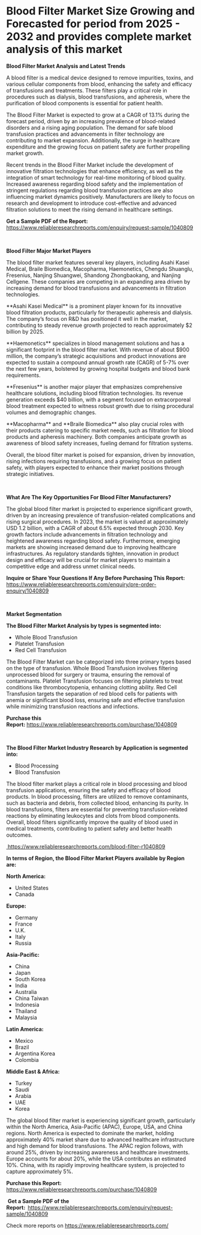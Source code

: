 <p><h1>Blood Filter Market Size Growing and Forecasted for period from 2025 - 2032 and provides complete market analysis of this market</h1></p><p><strong>Blood Filter Market Analysis and Latest Trends</strong></p>
<p><p>A blood filter is a medical device designed to remove impurities, toxins, and various cellular components from blood, enhancing the safety and efficacy of transfusions and treatments. These filters play a critical role in procedures such as dialysis, blood transfusions, and apheresis, where the purification of blood components is essential for patient health.</p><p>The Blood Filter Market is expected to grow at a CAGR of 13.1% during the forecast period, driven by an increasing prevalence of blood-related disorders and a rising aging population. The demand for safe blood transfusion practices and advancements in filter technology are contributing to market expansion. Additionally, the surge in healthcare expenditure and the growing focus on patient safety are further propelling market growth.</p><p>Recent trends in the Blood Filter Market include the development of innovative filtration technologies that enhance efficiency, as well as the integration of smart technology for real-time monitoring of blood quality. Increased awareness regarding blood safety and the implementation of stringent regulations regarding blood transfusion practices are also influencing market dynamics positively. Manufacturers are likely to focus on research and development to introduce cost-effective and advanced filtration solutions to meet the rising demand in healthcare settings.</p></p>
<p><strong>Get a Sample PDF of the Report:&nbsp;</strong> <a href="https://www.reliableresearchreports.com/enquiry/request-sample/1040809?utm_campaign=2286&utm_medium=2&utm_source=Github&utm_content=ia&utm_term=04032025&utm_id=blood-filter">https://www.reliableresearchreports.com/enquiry/request-sample/1040809</a></p>
<p>&nbsp;</p>
<p><strong>Blood Filter Major Market Players</strong></p>
<p><p>The blood filter market features several key players, including Asahi Kasei Medical, Braile Biomedica, Macopharma, Haemonetics, Chengdu Shuanglu, Fresenius, Nanjing Shuangwei, Shandong Zhongbaokang, and Nanjing Cellgene. These companies are competing in an expanding area driven by increasing demand for blood transfusions and advancements in filtration technologies.</p><p>**Asahi Kasei Medical** is a prominent player known for its innovative blood filtration products, particularly for therapeutic apheresis and dialysis. The company’s focus on R&D has positioned it well in the market, contributing to steady revenue growth projected to reach approximately $2 billion by 2025.</p><p>**Haemonetics** specializes in blood management solutions and has a significant footprint in the blood filter market. With revenue of about $900 million, the company’s strategic acquisitions and product innovations are expected to sustain a compound annual growth rate (CAGR) of 5-7% over the next few years, bolstered by growing hospital budgets and blood bank requirements.</p><p>**Fresenius** is another major player that emphasizes comprehensive healthcare solutions, including blood filtration technologies. Its revenue generation exceeds $40 billion, with a segment focused on extracorporeal blood treatment expected to witness robust growth due to rising procedural volumes and demographic changes.</p><p>**Macopharma** and **Braile Biomedica** also play crucial roles with their products catering to specific market needs, such as filtration for blood products and apheresis machinery. Both companies anticipate growth as awareness of blood safety increases, fueling demand for filtration systems.</p><p>Overall, the blood filter market is poised for expansion, driven by innovation, rising infections requiring transfusions, and a growing focus on patient safety, with players expected to enhance their market positions through strategic initiatives.</p></p>
<p>&nbsp;</p>
<p><strong>What Are The Key Opportunities For Blood Filter Manufacturers?</strong></p>
<p><p>The global blood filter market is projected to experience significant growth, driven by an increasing prevalence of transfusion-related complications and rising surgical procedures. In 2023, the market is valued at approximately USD 1.2 billion, with a CAGR of about 6.5% expected through 2030. Key growth factors include advancements in filtration technology and heightened awareness regarding blood safety. Furthermore, emerging markets are showing increased demand due to improving healthcare infrastructures. As regulatory standards tighten, innovation in product design and efficacy will be crucial for market players to maintain a competitive edge and address unmet clinical needs.</p></p>
<p><strong>Inquire or Share Your Questions If Any Before Purchasing This Report:</strong> <a href="https://www.reliableresearchreports.com/enquiry/pre-order-enquiry/1040809?utm_campaign=2286&utm_medium=2&utm_source=Github&utm_content=ia&utm_term=04032025&utm_id=blood-filter">https://www.reliableresearchreports.com/enquiry/pre-order-enquiry/1040809</a></p>
<p>&nbsp;</p>
<p><strong>Market Segmentation</strong></p>
<p><strong>The Blood Filter Market Analysis by types is segmented into:</strong></p>
<p><ul><li>Whole Blood Transfusion</li><li>Platelet Transfusion</li><li>Red Cell Transfusion</li></ul></p>
<p><p>The Blood Filter Market can be categorized into three primary types based on the type of transfusion. Whole Blood Transfusion involves filtering unprocessed blood for surgery or trauma, ensuring the removal of contaminants. Platelet Transfusion focuses on filtering platelets to treat conditions like thrombocytopenia, enhancing clotting ability. Red Cell Transfusion targets the separation of red blood cells for patients with anemia or significant blood loss, ensuring safe and effective transfusion while minimizing transfusion reactions and infections.</p></p>
<p><strong>Purchase this Report:&nbsp;</strong><a href="https://www.reliableresearchreports.com/purchase/1040809?utm_campaign=2286&utm_medium=2&utm_source=Github&utm_content=ia&utm_term=04032025&utm_id=blood-filter">https://www.reliableresearchreports.com/purchase/1040809</a></p>
<p>&nbsp;</p>
<p><strong>The Blood Filter Market Industry Research by Application is segmented into:</strong></p>
<p><ul><li>Blood Processing</li><li>Blood Transfusion</li></ul></p>
<p><p>The blood filter market plays a critical role in blood processing and blood transfusion applications, ensuring the safety and efficacy of blood products. In blood processing, filters are utilized to remove contaminants, such as bacteria and debris, from collected blood, enhancing its purity. In blood transfusions, filters are essential for preventing transfusion-related reactions by eliminating leukocytes and clots from blood components. Overall, blood filters significantly improve the quality of blood used in medical treatments, contributing to patient safety and better health outcomes.</p></p>
<p><a href="https://www.reliableresearchreports.com/blood-filter-r1040809?utm_campaign=2286&utm_medium=2&utm_source=Github&utm_content=ia&utm_term=04032025&utm_id=blood-filter">&nbsp;https://www.reliableresearchreports.com/blood-filter-r1040809</a></p>
<p><strong>In terms of Region, the Blood Filter Market Players available by Region are:</strong></p>
<p>
    <p> <strong> North America: </strong>
        <ul>
            <li>United States</li>
            <li>Canada</li>
        </ul>
        </p> 
    <p> <strong> Europe: </strong>
        <ul>
            <li>Germany</li>
            <li>France</li>
            <li>U.K.</li>
            <li>Italy</li>
            <li>Russia</li>
        </ul>
        </p> 
    <p> <strong> Asia-Pacific: </strong>
        <ul>
            <li>China</li>
            <li>Japan</li>
            <li>South Korea</li>
            <li>India</li>
            <li>Australia</li>
            <li>China Taiwan</li>
            <li>Indonesia</li>
            <li>Thailand</li>
            <li>Malaysia</li>
        </ul>
        </p> 
    <p> <strong> Latin America: </strong>
        <ul>
            <li>Mexico</li>
            <li>Brazil</li>
            <li>Argentina Korea</li>
            <li>Colombia</li>
        </ul>
        </p> 
    <p> <strong> Middle East & Africa: </strong>
        <ul>
            <li>Turkey</li>
            <li>Saudi</li>
            <li>Arabia</li>
            <li>UAE</li>
            <li>Korea</li>
        </ul>
    </p>
    </p>
<p><p>The global blood filter market is experiencing significant growth, particularly within the North America, Asia-Pacific (APAC), Europe, USA, and China regions. North America is expected to dominate the market, holding approximately 40% market share due to advanced healthcare infrastructure and high demand for blood transfusions. The APAC region follows, with around 25%, driven by increasing awareness and healthcare investments. Europe accounts for about 20%, while the USA contributes an estimated 10%. China, with its rapidly improving healthcare system, is projected to capture approximately 5%.</p></p>
<p><strong>Purchase this Report: </strong><a href="https://www.reliableresearchreports.com/purchase/1040809?utm_campaign=2286&utm_medium=2&utm_source=Github&utm_content=ia&utm_term=04032025&utm_id=blood-filter">https://www.reliableresearchreports.com/purchase/1040809</a></p>
<p>&nbsp;<strong>Get a Sample PDF of the Report:&nbsp;&nbsp;</strong><a href="https://www.reliableresearchreports.com/enquiry/request-sample/1040809?utm_campaign=2286&utm_medium=2&utm_source=Github&utm_content=ia&utm_term=04032025&utm_id=blood-filter">https://www.reliableresearchreports.com/enquiry/request-sample/1040809</a></p>
<p><strong></strong></p>
<p>Check more reports on <a href="https://www.reliableresearchreports.com/?utm_campaign=2286&utm_medium=2&utm_source=Github&utm_content=ia&utm_term=04032025&utm_id=blood-filter">https://www.reliableresearchreports.com/</a></p>